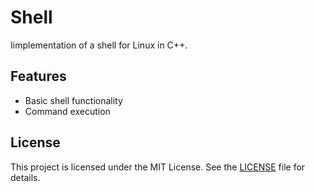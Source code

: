 # Shell

Iimplementation of a shell for Linux in C++.

## Features

- Basic shell functionality
- Command execution

## License

This project is licensed under the MIT License. See the [LICENSE](LICENSE.txt) file for details.
